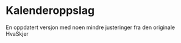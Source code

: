 Kalenderoppslag
===============
En oppdatert versjon med noen mindre justeringer fra den originale HvaSkjer
